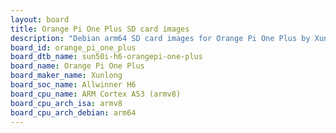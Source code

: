 ```yaml
---
layout: board
title: Orange Pi One Plus SD card images
description: "Debian arm64 SD card images for Orange Pi One Plus by Xunlong, SoC: Allwinner H6, CPU ISA: armv8"
board_id: orange_pi_one_plus
board_dtb_name: sun50i-h6-orangepi-one-plus
board_name: Orange Pi One Plus
board_maker_name: Xunlong
board_soc_name: Allwinner H6
board_cpu_name: ARM Cortex A53 (armv8)
board_cpu_arch_isa: armv8
board_cpu_arch_debian: arm64
---
```


